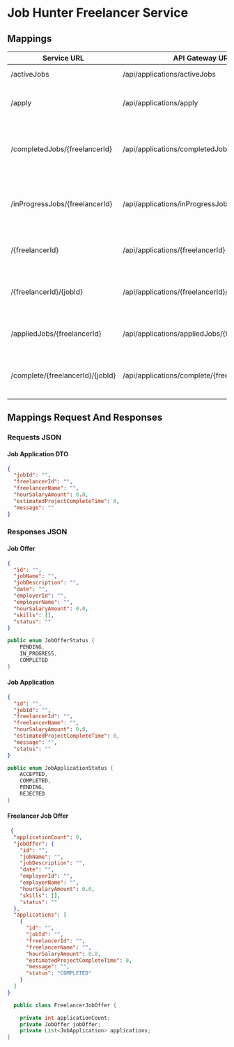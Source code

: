 # Job Hunter Freelancer Service

## Mappings

| Service URL | API Gateway URL | Method | Description |
| ------ | ------ | ------ | ------ |
| /activeJobs | /api/applications/activeJobs | GET | GET Active Jobs |
| /apply | /api/applications/apply | POST | Apply to Job Using with a Job Application |
| /completedJobs/{freelancerId} | /api/applications/completedJobs/{freelancerId} | GET | GET Completed Job Offers of a Freelancer with id |
| /inProgressJobs/{freelancerId} | /api/applications/inProgressJobs/{freelancerId} | GET | GET In Progress Job Offers of a Freelancer with id |
| /{freelancerId} | /api/applications/{freelancerId} | GET | Get All Job Applications of a Freelancer |
| /{freelancerId}/{jobId} | /api/applications/{freelancerId}/{jobId} | GET | Get All Job Applications of a Job Off of a Freelancer |
| /appliedJobs/{freelancerId} | /api/applications/appliedJobs/{freelancerId} | GET | Get All Jobs Offers that a Freelancer applied to |
| /complete/{freelancerId}/{jobId} | /api/applications/complete/{freelancerId}/{jobId} | POST | Complete a Job Application of a Job Offer |

## Mappings Request And Responses

### Requests JSON

#### Job Application DTO

```json
{
  "jobId": "",
  "freelancerId": "",
  "freelancerName": "",
  "hourSalaryAmount": 0.0,
  "estimatedProjectCompleteTime": 0,
  "message": ""
}
```

### Responses JSON

#### Job Offer

```json
{
  "id": "",
  "jobName": "",
  "jobDescription": "",
  "date": "",
  "employerId": "",
  "employerName": "",
  "hourSalaryAmount": 0.0,
  "skills": [],
  "status": ""
}
```

```java
public enum JobOfferStatus {
    PENDING,
    IN_PROGRESS,
    COMPLETED
}
```

#### Job Application

```json
{
  "id": "",
  "jobId": "",
  "freelancerId": "",
  "freelancerName": "",
  "hourSalaryAmount": 0.0,
  "estimatedProjectCompleteTime": 0,
  "message": "",
  "status": ""
}
```

```java
public enum JobApplicationStatus {
    ACCEPTED,
    COMPLETED,
    PENDING,
    REJECTED
}
```

#### Freelancer Job Offer

```json
 {
  "applicationCount": 0,
  "jobOffer": {
    "id": "",
    "jobName": "",
    "jobDescription": "",
    "date": "",
    "employerId": "",
    "employerName": "",
    "hourSalaryAmount": 0.0,
    "skills": [],
    "status": ""
  },
  "applications": [
    {
      "id": "",
      "jobId": "",
      "freelancerId": "",
      "freelancerName": "",
      "hourSalaryAmount": 0.0,
      "estimatedProjectCompleteTime": 0,
      "message": "",
      "status": "COMPLETED"
    }
  ]
}
```

```java
  public class FreelancerJobOffer {

    private int applicationCount;
    private JobOffer jobOffer;
    private List<JobApplication> applications;
}
```
